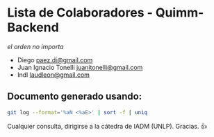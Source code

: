 # Lista de Colaboradores - Quimm-Backend
_el orden no importa_

- Diego <paez.di@gmail.com>
- Juan Ignacio Tonelli <juanitonelli@gmail.com>
- lndl <laudleon@gmail.com>

## Documento generado usando:


```bash
git log --format='%aN <%aE>' | sort -f | uniq
```

Cualquier consulta, dirigirse a la cátedra de IADM (UNLP). Gracias. :+1:
